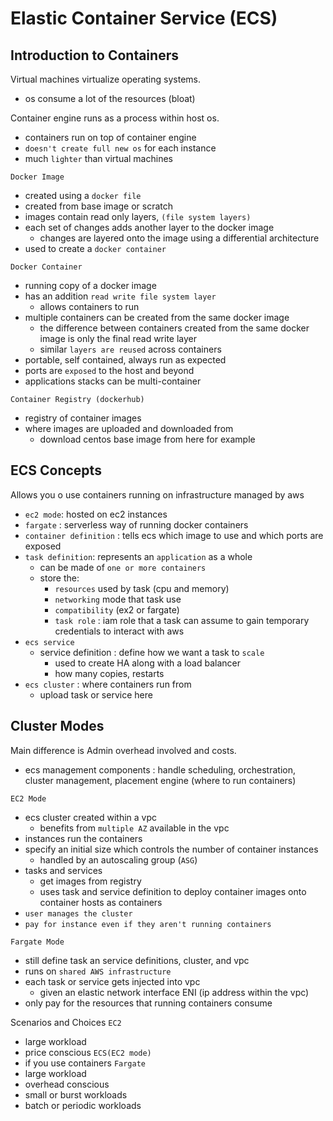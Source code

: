 # Elastic Container Service (ECS)

## Introduction to Containers

Virtual machines virtualize operating systems.
- os consume a lot of the resources (bloat)

Container engine runs as a process within host os.
- containers run on top of container engine
- `doesn't create full new os` for each instance
- much `lighter` than virtual machines

`Docker Image`
- created using a `docker file`
- created from base image or scratch
- images contain read only layers, `(file system layers)`
- each set of changes adds another layer to the docker image
  - changes are layered onto the image using a differential architecture
- used to create a `docker container`

`Docker Container`
- running copy of a docker image
- has an addition `read write file system layer`
  - allows containers to run
- multiple containers can be created from the same docker image
  - the difference between containers created from the same docker image is only the final read write layer
  - similar `layers are reused` across containers
- portable, self contained, always run as expected
- ports are `exposed` to the host and beyond
- applications stacks can be multi-container

`Container Registry (dockerhub)`
- registry of container images
- where images are uploaded and downloaded from
  - download centos base image from here for example

## ECS Concepts

Allows you o use containers running on infrastructure managed by aws

- `ec2 mode`:  hosted on ec2 instances
- `fargate` : serverless way of running docker containers
- `container definition` : tells ecs which image to use and which ports are exposed
- `task definition`: represents an `application` as a whole
  - can be made of `one or more containers`
  - store the: 
    - `resources` used by task (cpu and memory)
    - `networking` mode that task use
    - `compatibility` (ex2 or fargate)
    - `task role` : iam role that a task can assume to gain temporary credentials to interact with aws
- `ecs service`
  - service definition : define how we want a task to `scale`
    - used to create HA along with a load balancer
    - how many copies, restarts
- `ecs cluster` : where containers run from
  - upload task or service here

## Cluster Modes

Main difference is Admin overhead involved and costs.

- ecs management components : handle scheduling, orchestration, cluster management, placement engine (where to run containers)

`EC2 Mode`
- ecs cluster created within a vpc
  - benefits from `multiple AZ` available in the vpc
- instances run the containers
- specify an initial size which controls the number of container instances
  - handled by an autoscaling group (`ASG`)
- tasks and services
  - get images from registry
  - uses task and service definition to deploy container images onto container hosts as containers
- `user manages the cluster`
- `pay for instance even if they aren't running containers`

`Fargate Mode`
- still define task an service definitions, cluster, and vpc
- runs  on `shared AWS infrastructure`
- each task or service gets injected into vpc
  - given an elastic network interface ENI (ip address within the vpc)
- only pay for the resources that running containers consume

Scenarios and Choices
`EC2`
- large workload
- price conscious
`ECS(EC2 mode)`
- if you use containers
`Fargate`
- large workload
- overhead conscious
- small or burst workloads
- batch or periodic workloads
